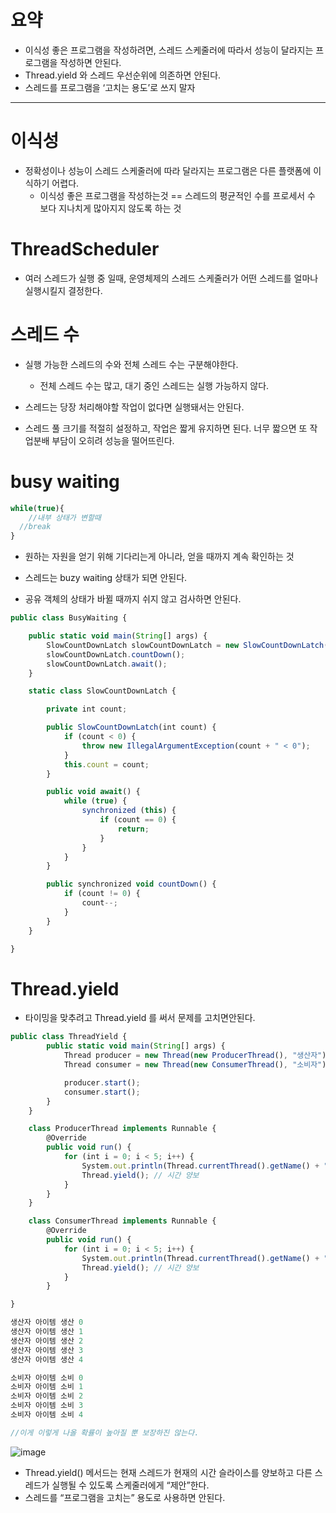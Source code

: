 
# 요약

- 이식성 좋은 프로그램을 작성하려면, 스레드 스케줄러에 따라서 성능이 달라지는 프로그램을 작성하면 안된다.
- Thread.yield 와 스레드 우선순위에 의존하면 안된다.
- 스레드를 프로그램을 ‘고치는 용도’로 쓰지 말자

---

# 이식성

- 정확성이나 성능이 스레드 스케줄러에 따라 달라지는 프로그램은 다른 플랫폼에 이식하기 어렵다.
    - 이식성 좋은 프로그램을 작성하는것 == 스레드의 평균적인 수를 프로세서 수 보다 지나치게 많아지지 않도록 하는 것

# ThreadScheduler

- 여러 스레드가 실행 중 일때, 운영체제의 스레드 스케줄러가 어떤 스레드를 얼마나 실행시킬지 결정한다.

# 스레드 수

- 실행 가능한 스레드의 수와 전체 스레드 수는 구분해야한다.
    - 전체 스레드 수는 많고, 대기 중인 스레드는 실행 가능하지 않다.
    
- 스레드는 당장 처리해야할 작업이 없다면 실행돼서는 안된다.
- 스레드 풀 크기를 적절히 설정하고, 작업은 짧게 유지하면 된다. 너무 짧으면 또 작업분배 부담이 오히려 성능을 떨어뜨린다.

# busy waiting

```jsx
while(true){
	//내부 상태가 변할때
  //break
}
```

- 원하는 자원을 얻기 위해 기다리는게 아니라, 얻을 때까지 계속 확인하는 것

- 스레드는 buzy waiting 상태가 되면 안된다.
- 공유 객체의 상태가 바뀔 때까지 쉬지 않고 검사하면 안된다.

```jsx
public class BusyWaiting {

	public static void main(String[] args) {
		SlowCountDownLatch slowCountDownLatch = new SlowCountDownLatch(10);
		slowCountDownLatch.countDown();
		slowCountDownLatch.await();
	}

	static class SlowCountDownLatch {

		private int count;

		public SlowCountDownLatch(int count) {
			if (count < 0) {
				throw new IllegalArgumentException(count + " < 0");
			}
			this.count = count;
		}

		public void await() {
			while (true) {
				synchronized (this) {
					if (count == 0) {
						return;
					}
				}
			}
		}

		public synchronized void countDown() {
			if (count != 0) {
				count--;
			}
		}
	}

}
```

# Thread.yield

- 타이밍을 맞추려고 Thread.yield 를 써서 문제를 고치면안된다.

```jsx
public class ThreadYield {
		public static void main(String[] args) {
			Thread producer = new Thread(new ProducerThread(), "생산자");
			Thread consumer = new Thread(new ConsumerThread(), "소비자");

			producer.start();
			consumer.start();
		}
	}

	class ProducerThread implements Runnable {
		@Override
		public void run() {
			for (int i = 0; i < 5; i++) {
				System.out.println(Thread.currentThread().getName() + " 아이템 생산 " + i);
				Thread.yield(); // 시간 양보
			}
		}
	}

	class ConsumerThread implements Runnable {
		@Override
		public void run() {
			for (int i = 0; i < 5; i++) {
				System.out.println(Thread.currentThread().getName() + " 아이템 소비 " + i);
				Thread.yield(); // 시간 양보
			}
		}

}

생산자 아이템 생산 0
생산자 아이템 생산 1
생산자 아이템 생산 2
생산자 아이템 생산 3
생산자 아이템 생산 4

소비자 아이템 소비 0
소비자 아이템 소비 1
소비자 아이템 소비 2
소비자 아이템 소비 3
소비자 아이템 소비 4

//이게 이렇게 나올 확률이 높아질 뿐 보장하진 않는다.

```
![image](https://github.com/TightJava/effective_java/assets/13278955/a4437388-776e-4c2b-a5c8-ba669d901c6c)

- Thread.yield() 메서드는 현재 스레드가 현재의 시간 슬라이스를 양보하고 다른 스레드가 실행될 수 있도록 스케줄러에게 “제안”한다.
- 스레드를 “프로그램을 고치는” 용도로 사용하면 안된다.
